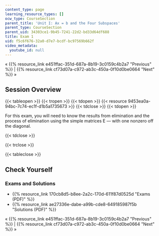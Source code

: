 ```yaml
---
content_type: page
learning_resource_types: []
ocw_type: CourseSection
parent_title: 'Unit I: Ax = b and the Four Subspaces'
parent_type: CourseSection
parent_uid: 34303ce1-9b45-7241-22d2-bd33d64df688
title: Exam 1
uid: f5c6f676-32a0-d7e7-bcdf-bc97569b662f
video_metadata:
  youtube_id: null
---
```


« {{% resource_link e451ffac-351d-687a-8b19-3c0159c4b2a7 "Previous" %}} | {{% resource_link cf73d07a-c972-ab3c-450a-0f10d0be0664 "Next" %}} »

Session Overview
----------------

{{< tableopen >}}
{{< tropen >}}
{{< tdopen >}}
{{< resource 9453ea0a-94bc-7c74-ec1f-d1b5a1735673 >}}
{{< tdclose >}}
{{< tdopen >}}


For this exam, you will need to know the results from elimination and the process of elimination using the simple matrices E — with one nonzero off the diagonal.


{{< tdclose >}}

{{< trclose >}}

{{< tableclose >}}

Check Yourself
--------------

### Exams and Solutions

*   {{% resource_link 170cb8d5-b8ee-2a2c-170d-611f87d0525d "Exams (PDF)" %}}
*   {{% resource_link ae27336e-dabe-a99b-cde8-649185987f5b "Solutions (PDF)" %}}

« {{% resource_link e451ffac-351d-687a-8b19-3c0159c4b2a7 "Previous" %}} | {{% resource_link cf73d07a-c972-ab3c-450a-0f10d0be0664 "Next" %}} »